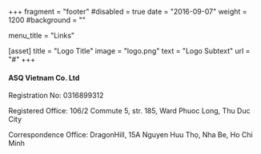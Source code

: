 +++
fragment = "footer"
#disabled = true
date = "2016-09-07"
weight = 1200
#background = ""

menu_title = "Links"

[asset]
  title = "Logo Title"
  image = "logo.png"
  text = "Logo Subtext"
  url = "#"
+++

#### ASQ Vietnam Co. Ltd

Registration No: 0316899312

Registered Office: 106/2 Commute 5, str. 185, Ward Phuoc Long, Thu Duc City

Correspondence Office: DragonHill, 15A Nguyen Huu Thọ, Nha Be, Ho Chi Minh
